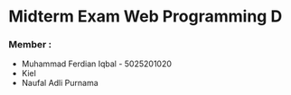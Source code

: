 # Midterm Exam Web Programming D

### Member :

-   Muhammad Ferdian Iqbal - 5025201020
-   Kiel
-   Naufal Adli Purnama
